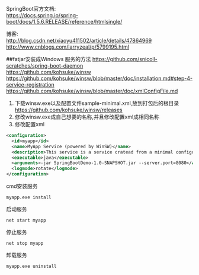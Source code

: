 SpringBoot官方文档:  
https://docs.spring.io/spring-boot/docs/1.5.6.RELEASE/reference/htmlsingle/

博客:  
http://blog.csdn.net/xiaoyu411502/article/details/47864969  
http://www.cnblogs.com/larryzeal/p/5799195.html  

##fatjar安装成Windows 服务的方法
https://github.com/snicoll-scratches/spring-boot-daemon  
https://github.com/kohsuke/winsw
https://github.com/kohsuke/winsw/blob/master/doc/installation.md#step-4-service-registration
https://github.com/kohsuke/winsw/blob/master/doc/xmlConfigFile.md


1. 下载winsw.exe以及配置文件sample-minimal.xml,放到打包后的根目录  
https://github.com/kohsuke/winsw/releases  
2. 修改winsw.exe成自己想要的名称,并且修改配置xml成相同名称  
3. 修改配置xml  
```xml
<configuration>
  <id>myapp</id>
  <name>MyApp Service (powered by WinSW)</name>
  <description>This service is a service cratead from a minimal configuration</description>
  <executable>java</executable>
  <arguments>-jar SpringBootDemo-1.0-SNAPSHOT.jar --server.port=8080</arguments>
  <logmode>rotate</logmode>
</configuration>
```
cmd安装服务  
```
myapp.exe install
```
启动服务
```
net start myapp
```
停止服务
```
net stop myapp
```
卸载服务
```
myapp.exe uninstall
```